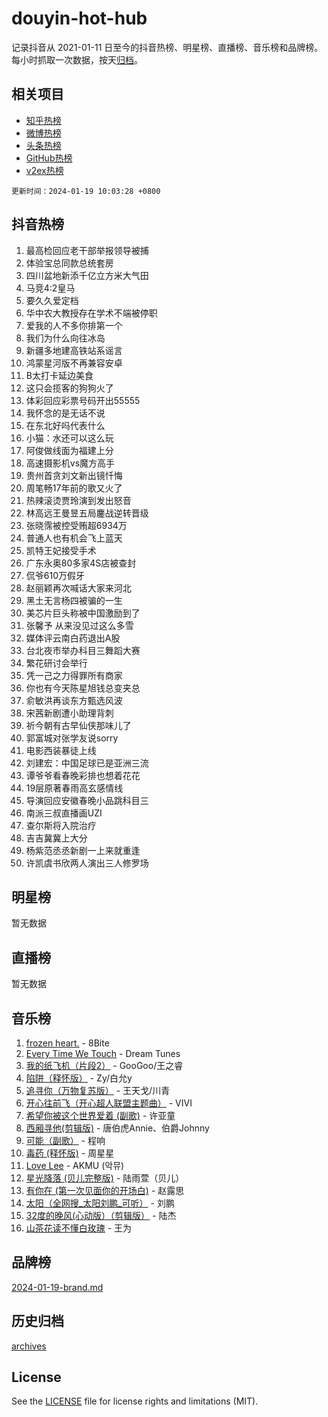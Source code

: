 # douyin-hot-hub

记录抖音从 2021-01-11 日至今的抖音热榜、明星榜、直播榜、音乐榜和品牌榜。每小时抓取一次数据，按天[归档](archives)。

## 相关项目

- [知乎热榜](https://github.com/lonnyzhang423/zhihu-hot-hub)
- [微博热榜](https://github.com/lonnyzhang423/weibo-hot-hub)
- [头条热榜](https://github.com/lonnyzhang423/toutiao-hot-hub)
- [GitHub热榜](https://github.com/lonnyzhang423/github-hot-hub)
- [v2ex热榜](https://github.com/lonnyzhang423/v2ex-hot-hub)


`更新时间：2024-01-19 10:03:28 +0800`

## 抖音热榜

1. 最高检回应老干部举报领导被捕
1. 体验宝总同款总统套房
1. 四川盆地新添千亿立方米大气田
1. 马竞4:2皇马
1. 要久久爱定档
1. 华中农大教授存在学术不端被停职
1. 爱我的人不多你排第一个
1. 我们为什么向往冰岛
1. 新疆多地建高铁站系谣言
1. 鸿蒙星河版不再兼容安卓
1. B太打卡延边美食
1. 这只会揽客的狗狗火了
1. 体彩回应彩票号码开出55555
1. 我怀念的是无话不说
1. 在东北好吗代表什么
1. 小猫：水还可以这么玩
1. 阿俊做线面为福建上分
1. 高速摄影机vs魔方高手
1. 贵州首贪刘文新出镜忏悔
1. 周笔畅17年前的歌又火了
1. 热辣滚烫贾玲演到发出怒音
1. 林高远王曼昱五局鏖战逆转晋级
1. 张晓霈被控受贿超6934万
1. 普通人也有机会飞上蓝天
1. 凯特王妃接受手术
1. 广东永奥80多家4S店被查封
1. 侃爷610万假牙
1. 赵丽颖再次喊话大家来河北
1. 黑土无言杨四被骗的一生
1. 美芯片巨头称被中国激励到了
1. 张馨予 从来没见过这么多雪
1. 媒体评云南白药退出A股
1. 台北夜市举办科目三舞蹈大赛
1. 繁花研讨会举行
1. 凭一己之力得罪所有商家
1. 你也有今天陈星旭钱总变夹总
1. 俞敏洪再谈东方甄选风波
1. 宋茜新剧遭小助理背刺
1. 祈今朝有古早仙侠那味儿了
1. 郭富城对张学友说sorry
1. 电影西装暴徒上线
1. 刘建宏：中国足球已是亚洲三流
1. 谭爷爷看春晚彩排也想着花花
1. 19层原著春雨高玄感情线
1. 导演回应安徽春晚小品跳科目三
1. 南派三叔直播画UZI
1. 查尔斯将入院治疗
1. 吉吉冀冀上大分
1. 杨紫范丞丞新剧一上来就重逢
1. 许凯虞书欣两人演出三人修罗场

## 明星榜

暂无数据

## 直播榜

暂无数据

## 音乐榜

1. [frozen heart.](https://sf6-cdn-tos.douyinstatic.com/obj/tos-cn-ve-2774/oIIWJfyjIACZA9zQMtnJ6hQQhFC4vhCupoRBsO) - 8Bite
1. [Every Time We Touch](https://sf86-cdn-tos.douyinstatic.com/obj/tos-cn-ve-2774/ogN6lUKQeBBfEVhIOMikG1CcJjugxk1tztZyhP) - Dream Tunes
1. [我的纸飞机（片段2）](https://sf86-cdn-tos.douyinstatic.com/obj/tos-cn-ve-2774/oM2ZrKcg2CD5AeRB2gkeXOFB1IxAGJdZPazYHf) - GooGoo/王之睿
1. [陷阱（释怀版）](https://sf3-cdn-tos.douyinstatic.com/obj/tos-cn-ve-2774/oE8C21LeZrzKLDFfQYgMzx4GAIHageG5IzayY7) - Zy/白允y
1. [追寻你（万物复苏版）](https://sf86-cdn-tos.douyinstatic.com/obj/tos-cn-ve-2774/oYeAZJsbjIDit9APmBg8u6uDUQnHmoCf3gbo74) - 王天戈/川青
1. [开心往前飞（开心超人联盟主题曲）](https://sf3-cdn-tos.douyinstatic.com/obj/tos-cn-ve-2774/9d8fb7c82cf1421fb93a9fe925275e0a) - VIVI
1. [希望你被这个世界爱着 (副歌)](https://sf86-cdn-tos.douyinstatic.com/obj/tos-cn-ve-2774/oUHCmWQfZlE3QQBKBeD8rCFLpJzPgCpImhsxMt) - 许亚童
1. [西厢寻他(剪辑版)](https://sf3-cdn-tos.douyinstatic.com/obj/tos-cn-ve-2774/oUsAVfAQKlRNxEv5qxvIB8o5qmIWUcXbzJKJhw) - 唐伯虎Annie、伯爵Johnny
1. [可能（副歌）](https://sf86-cdn-tos.douyinstatic.com/obj/tos-cn-ve-2774/cde1731888894259b333569393c2fb51) - 程响
1. [毒药 (释怀版)](https://sf86-cdn-tos.douyinstatic.com/obj/tos-cn-ve-2774/oYILMEAzspdZBIzy4frJNB8ZHPHWAhiwowd4Ad) - 周星星
1. [Love Lee](https://sf3-cdn-tos.douyinstatic.com/obj/tos-cn-ve-2774/o05GbkJGbCBTdDnMtB0fwOYgkeZp23vrWQDQBS) - AKMU (악뮤)
1. [星光降落 (贝儿完整版)](https://sf3-cdn-tos.douyinstatic.com/obj/tos-cn-ve-2774/okwB9hAwyAtsFFkFBzAX1hOOfQuIoMNs0W2Mwr) - 陆雨萱（贝儿）
1. [有你在 (第一次见面你的开场白)](https://sf86-cdn-tos.douyinstatic.com/obj/tos-cn-ve-2774/oAthrQ3ClJBfI57uBoFEgNDYtNCZ0TSYQQfxQ0) - 赵露思
1. [太阳（全网搜_太阳刘鹏_可听）](https://sf86-cdn-tos.douyinstatic.com/obj/tos-cn-ve-2774/ogWbyIQnlBFImVbeDocRdCIYtBHlbJXgfZMvgz) - 刘鹏
1. [32度的晚风(心动版）（剪辑版）](https://sf86-cdn-tos.douyinstatic.com/obj/tos-cn-ve-2774/owNyabsyWdzUulxhoJfK8IBXgp0UMQAHpvGh2B) - 陆杰
1. [山茶花读不懂白玫瑰](https://sf86-cdn-tos.douyinstatic.com/obj/tos-cn-ve-2774/osfn8B7DktrRHEPJgPCfDbw7QDQEkwC16BxZg9) - 王为

## 品牌榜

[2024-01-19-brand.md](archives/2024-01-19-brand.md)

## 历史归档

[archives](archives)

## License

See the [LICENSE](LICENSE) file for license rights and limitations (MIT).

